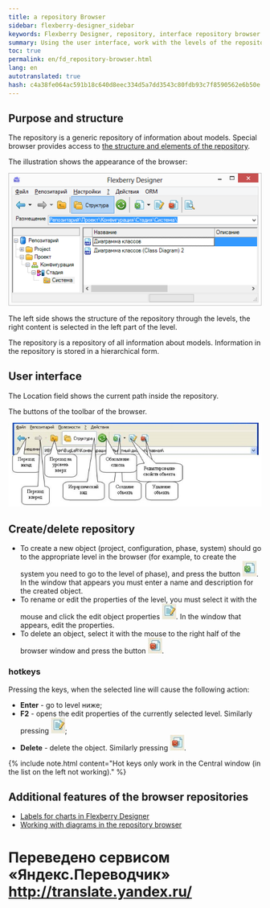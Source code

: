 ```yaml
--- 
title: a repository Browser 
sidebar: flexberry-designer_sidebar 
keywords: Flexberry Designer, repository, interface repository browser 
summary: Using the user interface, work with the levels of the repository 
toc: true 
permalink: en/fd_repository-browser.html 
lang: en 
autotranslated: true 
hash: c4a38fe064ac591b18c640d8eec334d5a7dd3543c80fdb93c7f8590562e6b50e 
--- 
```


## Purpose and structure 

The repository is a generic repository of information about models. Special browser provides access to [the structure and elements of the repository](fd_recommended-structure-repository.html). 

The illustration shows the appearance of the browser: 

![](/images/pages/products/flexberry-designer/diagrams-editor/repository-browser.png) 

The left side shows the structure of the repository through the levels, the right content is selected in the left part of the level. 

The repository is a repository of all information about models. Information in the repository is stored in a hierarchical form. 

## User interface 

The Location field shows the current path inside the repository. 

The buttons of the toolbar of the browser. 

![](/images/pages/products/flexberry-designer/diagrams-editor/repbrowsertoolbar.jpg) 

## Create/delete repository 

* To create a new object (project, configuration, phase, system) should go to the appropriate level in the browser (for example, to create the system you need to go to the level of phase), and press the button ![](/images/pages/products/flexberry-designer/diagrams-editor/newbtn.jpg). In the window that appears you must enter a name and description for the created object. 
* To rename or edit the properties of the level, you must select it with the mouse and click the edit object properties ![](/images/pages/products/flexberry-designer/diagrams-editor/propertiesbtn.jpg). 
In the window that appears, edit the properties. 
* To delete an object, select it with the mouse to the right half of the browser window and press the button ![](/images/pages/products/flexberry-designer/diagrams-editor/delbtn.jpg). 

### hotkeys 

Pressing the keys, when the selected line will cause the following action: 

* **Enter** - go to level ниже; 
* **F2** - opens the edit properties of the currently selected level. Similarly pressing ![](/images/pages/products/flexberry-designer/diagrams-editor/propertiesbtn.jpg); 
* **Delete** - delete the object. Similarly pressing ![](/images/pages/products/flexberry-designer/diagrams-editor/delbtn.jpg). 

{% include note.html content="Hot keys only work in the Central window (in the list on the left not working)." %} 

## Additional features of the browser repositories 

* [Labels for charts in Flexberry Designer](fd_diagram-links.html) 
* [Working with diagrams in the repository browser](fd_working-repository-browser.html) 



 # Переведено сервисом «Яндекс.Переводчик» http://translate.yandex.ru/
